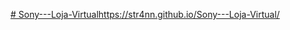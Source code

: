 [# Sony---Loja-Virtual](https://str4nn.github.io/Sony---Loja-Virtual/)https://str4nn.github.io/Sony---Loja-Virtual/
